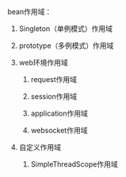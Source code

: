 bean作用域：

1. Singleton（单例模式）作用域

2. prototype（多例模式）作用域

3. web环境作用域

    1. request作用域
    
    2. session作用域
    
    3. application作用域
    
    4. websocket作用域
  
4. 自定义作用域

    1. SimpleThreadScope作用域